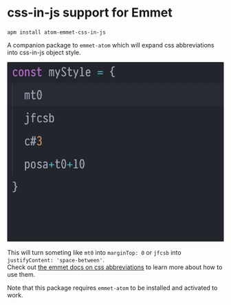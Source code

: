 # css-in-js support for Emmet

`apm install atom-emmet-css-in-js`

A companion package to `emmet-atom` which will expand css abbreviations into css-in-js object style.

![Animated gif showing example usage](/demo.gif?raw=true)

This will turn someting like `mt0` into `marginTop: 0` or `jfcsb` into `justifyContent: 'space-between'`.  
Check out [the emmet docs on css abbreviations](https://docs.emmet.io/css-abbreviations/#css-abbreviations) to learn more about how to use them.

Note that this package requires `emmet-atom` to be installed and activated to work.
